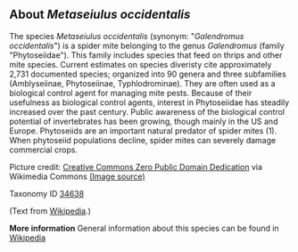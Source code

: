 **About *Metaseiulus occidentalis***
-------------------------

The species *Metaseiulus occidentalis* (synonym: "*Galendromus occidentalis*") is a spider mite 
belonging to the genus *Galendromus* (family "Phytoseiidae"). This family includes species that 
feed on thrips and other mite species. Current estimates on species diveristy cite approximately 
2,731 documented species; organized into 90 genera and three subfamilies (Amblyseiinae, 
Phytoseiinae, Typhlodrominae). They are often used as a biological control agent for managing mite 
pests. Because of their usefulness as biological control agents, interest in Phytoseiidae has 
steadily increased over the past century. Public awareness of the biological control potential of 
invertebrates has been growing, though mainly in the US and Europe. Phytoseiids are an important 
natural predator of spider mites (1). When phytoseiid populations decline, spider mites can severely 
damage commercial crops.

Picture credit: [Creative Commons Zero Public Domain Dedication](http://creativecommons.org/publicdomain/zero/1.0/deed.en) via Wikimedia Commons [(Image source)](https://en.wikipedia.org/wiki/File:Proprioseiopsis_mexicanus_1.png)

Taxonomy ID [34638](https://www.uniprot.org/taxonomy/34638)

(Text from [Wikipedia](https://en.wikipedia.org/).)

**More information**
General information about this species can be found in [Wikipedia](https://en.wikipedia.org/wiki/Phytoseiidae)
